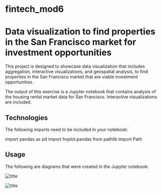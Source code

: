 # fintech_mod6

# Data visualization to find properties in the San Francisco market for investment opportunities

This project is designed to showcase data visualization that includes aggregation, interactive visualizations, and geospatial analysis, to find properties in the San Francisco market that are viable investment opportunities.

The output of this exercise is a Jupyter notebook that contains analysis of the housing rental market data for San Francisco. Interactive visualizations are included. 

## Technologies

The following imports need to be included in your notebook:

import pandas as pd
import hvplot.pandas
from pathlib import Path

## Usage

The following are diagrams that were created in the Jupyter notebook:

![title](images/bokeh-plot.png)

![title](images/bokeh-plot-2.png)
